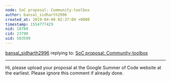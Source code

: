 ```yaml
---
node: SoC proposal: Community-toolbox
author: bansal_sidharth2996
created_at: 2019-04-09 02:37:09 +0000
timestamp: 1554777429
nid: 18780
cid: 23790
uid: 503599
---
```




[bansal_sidharth2996](../profile/bansal_sidharth2996) replying to: [SoC proposal: Community-toolbox](../notes/jainsubhahu/03-19-2019/soc-proposal)

----
   Hi, please upload your proposal at the Google Summer of Code website at the earliest. Please ignore this comment if already done.